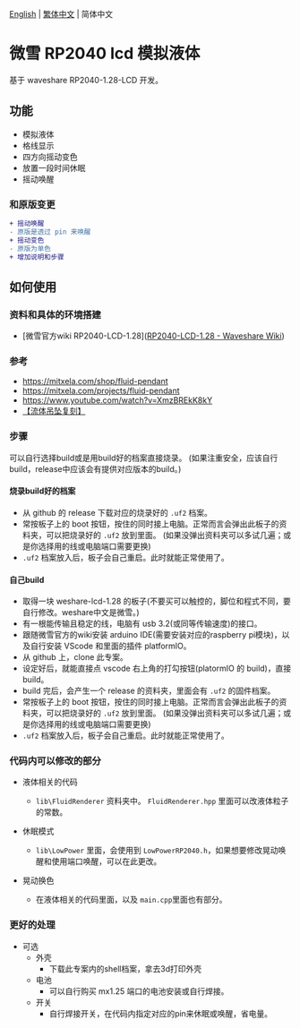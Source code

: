 [English](README.md) | [繁体中文](README_TCH.md) | 简体中文

# 微雪 RP2040 lcd 模拟液体

基于 waveshare RP2040-1.28-LCD 开发。

## 功能

* 模拟液体
* 格线显示
* 四方向摇动变色
* 放置一段时间休眠
* 摇动唤醒

### 和原版变更

```diff
+ 摇动唤醒
- 原版是透过 pin 来唤醒
+ 摇动变色
- 原版为单色
+ 增加说明和步骤
```

## 如何使用

### 资料和具体的环境搭建

* [微雪官方wiki RP2040-LCD-1.28]([RP2040-LCD-1.28 - Waveshare Wiki](https://www.waveshare.net/wiki/RP2040-LCD-1.28))

### 参考

* https://mitxela.com/shop/fluid-pendant
* https://mitxela.com/projects/fluid-pendant
* https://www.youtube.com/watch?v=XmzBREkK8kY
* [【流体吊坠复刻】]( https://www.bilibili.com/video/BV1PA4ZzDEAu)

### 步骤

可以自行选择build或是用build好的档案直接烧录。 (如果注重安全，应该自行build，release中应该会有提供对应版本的build。)

#### 烧录build好的档案

* 从 github 的 release 下载对应的烧录好的 `.uf2` 档案。
* 常按板子上的 boot 按钮，按住的同时接上电脑。正常而言会弹出此板子的资料夹，可以把烧录好的 `.uf2` 放到里面。 (如果没弹出资料夹可以多试几遍；或是你选择用的线或电脑端口需要更换)
* `.uf2` 档案放入后，板子会自己重启。此时就能正常使用了。

#### 自己build

* 取得一块 weshare-lcd-1.28 的板子(不要买可以触控的，脚位和程式不同，要自行修改。weshare中文是微雪。)
* 有一根能传输且稳定的线，电脑有 usb 3.2(或同等传输速度)的接口。
* 跟随微雪官方的wiki安装 arduino IDE(需要安装对应的raspberry pi模块)，以及自行安装 VScode 和里面的插件 platformIO。
* 从 github 上，clone 此专案。
* 设定好后，就能直接点 vscode 右上角的打勾按钮(platormIO 的 build)，直接 build。
* build 完后，会产生一个 release 的资料夹，里面会有 `.uf2` 的固件档案。
* 常按板子上的 boot 按钮，按住的同时接上电脑。正常而言会弹出此板子的资料夹，可以把烧录好的 `.uf2` 放到里面。 (如果没弹出资料夹可以多试几遍；或是你选择用的线或电脑端口需要更换)
* `.uf2` 档案放入后，板子会自己重启。此时就能正常使用了。

### 代码内可以修改的部分

* 液体相关的代码
  * `lib\FluidRenderer` 资料夹中。 `FluidRenderer.hpp` 里面可以改液体粒子的常数。

* 休眠模式
  * `lib\LowPower` 里面，会使用到 `LowPowerRP2040.h`，如果想要修改晃动唤醒和使用端口唤醒，可以在此更改。

* 晃动换色
  * 在液体相关的代码里面，以及 `main.cpp`里面也有部分。

###  更好的处理

* 可选
  * 外壳
    * 下载此专案内的shell档案，拿去3d打印外壳
  * 电池
    * 可以自行购买 mx1.25 端口的电池安装或自行焊接。 
  * 开关
    * 自行焊接开关，在代码内指定对应的pin来休眠或唤醒，省电量。